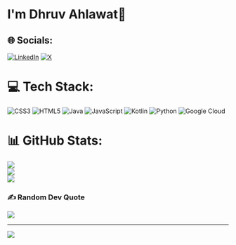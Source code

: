 # I'm Dhruv Ahlawat👋

## 🌐 Socials:
[![LinkedIn](https://img.shields.io/badge/LinkedIn-%230077B5.svg?logo=linkedin&logoColor=white)](https://linkedin.com/in/www.linkedin.com/in/dhruv-ahlawat-237370294) [![X](https://img.shields.io/badge/X-black.svg?logo=X&logoColor=white)](https://x.com/@DhruvAhlaw85713) 

# 💻 Tech Stack:
![CSS3](https://img.shields.io/badge/css3-%231572B6.svg?style=flat&logo=css3&logoColor=white) ![HTML5](https://img.shields.io/badge/html5-%23E34F26.svg?style=flat&logo=html5&logoColor=white) ![Java](https://img.shields.io/badge/java-%23ED8B00.svg?style=flat&logo=openjdk&logoColor=white) ![JavaScript](https://img.shields.io/badge/javascript-%23323330.svg?style=flat&logo=javascript&logoColor=%23F7DF1E) ![Kotlin](https://img.shields.io/badge/kotlin-%237F52FF.svg?style=flat&logo=kotlin&logoColor=white) ![Python](https://img.shields.io/badge/python-3670A0?style=flat&logo=python&logoColor=ffdd54) ![Google Cloud](https://img.shields.io/badge/GoogleCloud-%234285F4.svg?style=flat&logo=google-cloud&logoColor=white)

# 📊 GitHub Stats:
![](https://github-readme-stats.vercel.app/api?username=Dhruv-bytes-000&theme=neon&hide_border=false&include_all_commits=true&count_private=true)<br/>
![](https://github-readme-streak-stats.herokuapp.com/?user=Dhruv-bytes-000&theme=neon&hide_border=false)<br/>
![](https://github-readme-stats.vercel.app/api/top-langs/?username=Dhruv-bytes-000&theme=neon&hide_border=false&include_all_commits=true&count_private=true&layout=compact)

### ✍️ Random Dev Quote
![](https://quotes-github-readme.vercel.app/api?type=horizontal&theme=radical)

---
[![](https://visitcount.itsvg.in/api?id=Dhruv-bytes-000&icon=5&color=6)](https://visitcount.itsvg.in)

<!-- Proudly created with GPRM ( https://gprm.itsvg.in ) -->
